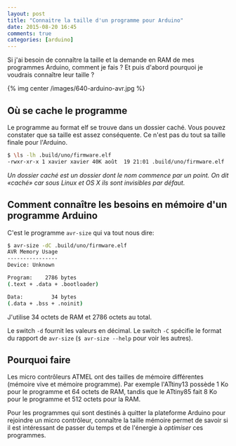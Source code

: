 ```yaml
---
layout: post
title: "Connaitre la taille d'un programme pour Arduino"
date: 2015-08-20 16:45
comments: true
categories: [arduino]
---
```


Si j'ai besoin de connaître la taille et la demande en RAM de mes
programmes Arduino, comment je fais ? Et puis d'abord pourquoi je voudrais
connaître leur taille ?

{% img center /images/640-arduino-avr.jpg %}

<!-- more -->

## Où se cache le programme

Le programme au format elf se trouve dans un dossier caché. Vous pouvez
constater que sa taille est assez conséquente. Ce n'est pas du tout sa taille
finale pour l'Arduino.

```bash
$ \ls -lh .build/uno/firmware.elf 
-rwxr-xr-x 1 xavier xavier 40K août  19 21:01 .build/uno/firmware.elf
```

*Un dossier caché est un dossier dont le nom commence par un point. On dit
«caché» car sous Linux et OS X ils sont invisibles par défaut.*

## Comment connaître les besoins en mémoire d'un programme Arduino

C'est le programme `avr-size` qui va tout nous dire:

```bash
$ avr-size -dC .build/uno/firmware.elf 
AVR Memory Usage
----------------
Device: Unknown

Program:    2786 bytes
(.text + .data + .bootloader)

Data:         34 bytes
(.data + .bss + .noinit)
```

J'utilise 34 octets de RAM et 2786 octets au total.

Le switch `-d` fournit les valeurs en décimal. Le switch `-C` spécifie le
format du rapport de `avr-size` (`$ avr-size --help` pour voir les autres).

## Pourquoi faire

Les micro contrôleurs ATMEL ont des tailles de mémoire
différentes (mémoire vive et mémoire programme). Par exemple l'ATtiny13 possède 1 Ko pour le programme et 64 octets
de RAM, tandis que le ATtiny85 fait 8 Ko pour le programme et 512 octets pour
la RAM.

Pour les programmes qui sont destinés à quitter la plateforme Arduino pour
rejoindre un micro contrôleur, connaître la taille mémoire permet de savoir
si il est intéressant de passer du temps et de l'énergie à *optimiser* ces
programmes.

